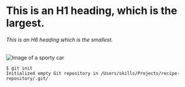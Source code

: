 # This is an H1 heading, which is the largest.
###### This is an H6 heading which is the smallest.

![Image of a sporty car](https://external-content.duckduckgo.com/iu/?u=https%3A%2F%2Fs1.cdn.autoevolution.com%2Fimages%2Fgallery%2FFIAT-Multipla-2416_27.jpg&f=1&nofb=1&ipt=546cc131b891010f51da679a431e97aa3b356e796f6386126c0892588fd038a6&ipo=images)

```
$ git init
Initialized empty Git repository in /Users/skills/Projects/recipe-repository/.git/
```
